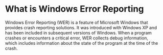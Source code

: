 # What is Windows Error Reporting

Windows Error Reporting (WER) is a feature of Microsoft Windows that provides crash reporting solutions. It was introduced with Windows XP and has been included in subsequent versions of Windows. When a program crashes or encounters a critical error, WER collects debug information, which includes information about the state of the program at the time of the crash.
